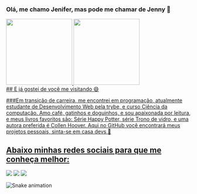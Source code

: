 ### Olá, me chamo Jenifer, mas pode me chamar de Jenny 👋
<div>
<a href="https://github.com/jenifergs">
<img height="180em" src="https://github-readme-stats.vercel.app/api/top-langs/?username=seu-usuário-aqui&layout=compact&langs_count=7&theme=dracula"/>
<img height="180em" src="https://github-readme-stats.vercel.app/api?username=seu-usuário-aqui&show_icons=true&theme=dracula&include_all_commits=true&count_private=true"/>
</div>
## E já gostei de você me visitando 😄

###Em transição de carreira, me encontrei em programação, atualmente estudante de Desenvolvimento Web pela trybe, e curso Ciência da computação. Amo café, gatinhos e doguinhos, e sou apaixonada por leitura, e meus livros favoritos são: Série Happy Potter, série Trono de vidro, e uma autora preferida é Collen Hoover. Aqui no GitHub você encontrará meus projetos pessoais, sinta-se em casa devs 👯 

## Abaixo minhas redes sociais para que me conheça melhor:
<div>
<a href="https://instagram.com/livrosdajeni" target="_blank"><img src="https://img.shields.io/badge/-Instagram-%23E4405F?style=for-the-badge&logo=instagram&logoColor=white" target="_blank"></a>
<a href = "mailto:contato.comercialjenifer@gmail.com"><img src="https://img.shields.io/badge/Gmail-D14836?style=for-the-badge&logo=gmail&logoColor=white" target="_blank"></a>
<a href="https://www.linkedin.com/in/jenifergoncalvesdev" target="_blank"><img src="https://img.shields.io/badge/-LinkedIn-%230077B5?style=for-the-badge&logo=linkedin&logoColor=white" target="_blank"></a>   
</div>
  
  ![Snake animation](https://github.com/jenifergs/jenifergs/blob/output/github-contribution-grid-snake.svg)


